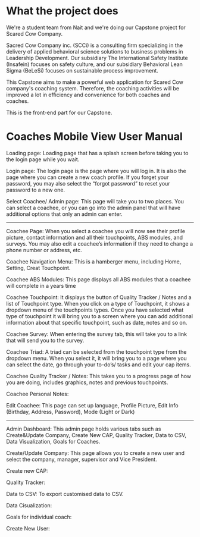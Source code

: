 # What the project does

We're a student team from Nait and we're doing our Capstone project for Scared Cow Company. 

Sacred Cow Company inc. (SCCi) is a consulting firm specializing in the delivery of applied behavioral science solutions to business problems in Leadership Development. Our subsidiary The International Safety Institute (Insafein) focuses on safety culture, and our subsidiary Behavioral Lean Sigma (BeLeSi) focuses on sustainable process improvement.

This Capstone aims to make a powerful web application for Scared Cow company's coaching system. Therefore, the coaching activities will be improved a lot in efficiency and convenience for both coaches and coaches.

This is the front-end part for our Capstone. 


# Coaches Mobile View User Manual

Loading page: Loading page that has a splash screen before taking you to the login page while you wait.

Login page: The login page is the page where you will log in. It is also the page where you can create a new coach profile. If you forget your password, you may also select the “forgot password” to reset your password to a new one.

Select Coachee/ Admin page: This page will take you to two places. You can select a coachee, or you can go into the admin panel that will have additional options that only an admin can enter. 

----------
Coachee Page: When you select a coachee you will now see their profile picture, contact information and all their touchpoints, ABS modules, and surveys. You may also edit a coachee’s information if they need to change a phone number or address, etc.

Coachee Navigation Menu: This is a hamberger menu, including Home, Setting, Creat Touchpoint.

Coachee ABS Modules: This page displays all ABS modules that a coachee will complete in a years time

Coachee Touchpoint: It displays the button of Quality Tracker / Notes and a list of Touchpoint type. When you click on a type of Touchpoint, it shows a dropdown menu of the touchpoints types. Once you have selected what type of touchpoint it will bring you to a screen where you can add additional information about that specific touchpoint, such as date, notes and so on.

Coachee Survey: When entering the survey tab, this will take you to a link that will send you to the survey.

Coachee Triad: A triad can be selected from the touchpoint type from the dropdown menu. When you select it, it will bring you to a page where you can select the date, go through your to-do’s/ tasks and edit your cap items.

Coachee Quality Tracker / Notes: This takes you to a progress page of how you are doing, includes graphics, notes and previous touchpoints.

Coachee Personal Notes: 

Edit Coachee: This page can set up language, Profile Picture, Edit Info (Birthday, Address, Password), Mode (Light or Dark)

-----------
Admin Dashboard: This admin page holds various tabs such as Create&Update Company, Create New CAP, Quality Tracker, Data to CSV, Data Visualization, Goals for Coaches.

Create/Update Company: This page allows you to create a new user and select the company, manager, supervisor and Vice President.

Create new CAP:

Quality Tracker: 

Data to CSV: To export customised data to CSV.

Data Cisualization:

Goals for individual coach:

Create New User: 







